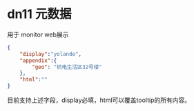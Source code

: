 # dn11 元数据

用于 monitor web展示

```json
{
    "display":"yolande",
    "appendix":{
        "geo": "杭电生活区32号楼"
    },
    "html":""
}
```

目前支持上述字段，display必填，html可以覆盖tooltip的所有内容。
